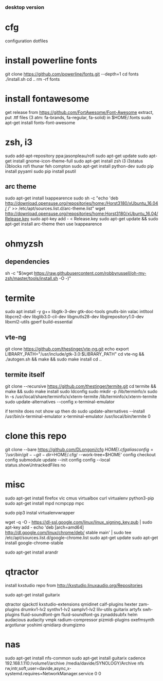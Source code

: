 ### desktop version

# cfg
configuration dotfiles

# install powerline fonts
git clone https://github.com/powerline/fonts.git --depth=1
cd fonts
./install.sh
cd ..
rm -rf fonts

# install fontawesome 
get release from https://github.com/FortAwesome/Font-Awesome
extract, put .ttf files (3 atm: fa-brands, fa-regular, fa-solid) in $HOME/.fonts
sudo apt-get install fonts-font-awesome

# zsh, i3
sudo add-apt-repository ppa:jasonpleau/rofi
sudo apt-get update
sudo apt-get install gnome-icon-theme-full
sudo apt-get install zsh i3 i3status i3blocks rofi thunar feh compton
sudo apt-get install python-dev
sudo pip install pyyaml
sudo pip install psutil

## arc theme
sudo apt-get install lxappearence 
sudo sh -c "echo 'deb http://download.opensuse.org/repositories/home:/Horst3180/xUbuntu_16.04/ /' >> /etc/apt/sources.list.d/arc-theme.list"
wget http://download.opensuse.org/repositories/home:Horst3180/xUbuntu_16.04/Release.key
sudo apt-key add - < Release.key
sudo apt-get update && sudo apt-get install arc-theme
then use lxappearence

# ohmyzsh
## dependencies
sh -c "$(wget https://raw.githubusercontent.com/robbyrussell/oh-my-zsh/master/tools/install.sh -O -)"

# termite
sudo apt install -y g++ libgtk-3-dev gtk-doc-tools gnutls-bin valac intltool libpcre2-dev libglib3.0-cil-dev libgnutls28-dev libgirepository1.0-dev libxml2-utils gperf build-essential

## vte-ng
git clone https://github.com/thestinger/vte-ng.git
echo export LIBRARY_PATH="/usr/include/gtk-3.0:$LIBRARY_PATH"
cd vte-ng && ./autogen.sh && make && sudo make install 
cd ..

## termite itself
git clone --recursive https://github.com/thestinger/termite.git
cd termite && make && sudo make install
sudo ldconfig
sudo mkdir -p /lib/terminfo/x
sudo ln -s /usr/local/share/terminfo/x/xterm-termite /lib/terminfo/x/xterm-termite
sudo update-alternatives --config x-terminal-emulator   

if termite does not show up then do
sudo update-alternatives --install /usr/bin/x-terminal-emulator x-terminal-emulator /usr/local/bin/termite 0 

# clone this repo
git clone --bare https://github.com/DLongoni/cfg $HOME/.cfg
alias config='/usr/bin/git --git-dir=$HOME/.cfg/ --work-tree=$HOME'
config checkout
config submodule update --init
config config --local status.showUntrackedFiles no

# misc
sudo apt-get install firefox vlc cmus virtualbox curl virtualenv python3-pip
sudo apt-get install mpd ncmpcpp mpc

sudo pip3 instal virtualenvwrapper

wget -q -O - https://dl-ssl.google.com/linux/linux_signing_key.pub | sudo apt-key add -
echo 'deb [arch=amd64] http://dl.google.com/linux/chrome/deb/ stable main' | sudo tee /etc/apt/sources.list.d/google-chrome.list
sudo apt-get update 
sudo apt-get install google-chrome-stable

sudo apt-get install arandr 


# qtractor
install kxstudio repo from
http://kxstudio.linuxaudio.org/Repositories

sudo apt-get install guitarix  

qtractor qjackctl kxstudio-extensions qmidinet calf-plugins hexter zam-plugins drumkv1-lv2 synthv1-lv2 samplv1-lv2 lilv-utils guitarix artyfx swh-plugins fluid-soundfont-gm fluid-soundfont-gs zynaddsubfx helm audacious audacity vmpk radium-compressor pizmidi-plugins oxefmsynth argotlunar yoshimi qmidiarp drumgizmo

# nas
sudo apt-get install nfs-common
sudo apt-get install guitarix cadence
192.168.1.110:/volume1/archive /media/davide/SYNOLOGY/Archive nfs rw,intr,soft,user=davide,async,x-systemd.requires=NetworkManager.service 0 0 

